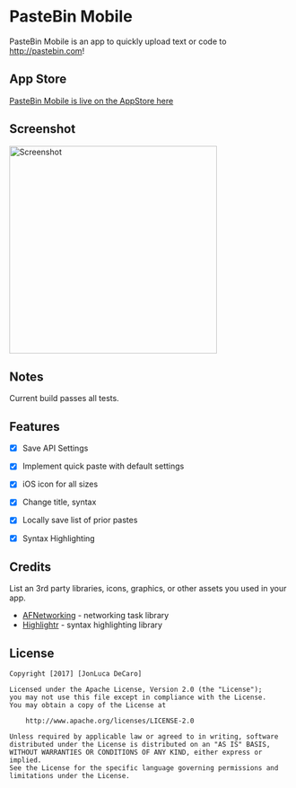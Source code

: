 # PasteBin Mobile

PasteBin Mobile is an app to quickly upload text or code to http://pastebin.com!

## App Store

[PasteBin Mobile is live on the AppStore here](https://itunes.apple.com/WebObjects/MZStore.woa/wa/viewSoftware?id=1246981062&mt=8)

## Screenshot

<img src='https://i.imgur.com/dJg21TF.png' title='Screenshot' width='370' alt='Screenshot' />


## Notes

Current build passes all tests. 

## Features
- [x] Save API Settings

- [x] Implement quick paste with default settings

- [x] iOS icon for all sizes

- [x] Change title, syntax

- [x] Locally save list of prior pastes 

- [x] Syntax Highlighting

## Credits

List an 3rd party libraries, icons, graphics, or other assets you used in your app.

- [AFNetworking](https://github.com/AFNetworking/AFNetworking) - networking task library
- [Highlightr](https://github.com/raspu/Highlightr) - syntax highlighting library

## License

    Copyright [2017] [JonLuca DeCaro]

    Licensed under the Apache License, Version 2.0 (the "License");
    you may not use this file except in compliance with the License.
    You may obtain a copy of the License at

        http://www.apache.org/licenses/LICENSE-2.0

    Unless required by applicable law or agreed to in writing, software
    distributed under the License is distributed on an "AS IS" BASIS,
    WITHOUT WARRANTIES OR CONDITIONS OF ANY KIND, either express or implied.
    See the License for the specific language governing permissions and
    limitations under the License.
